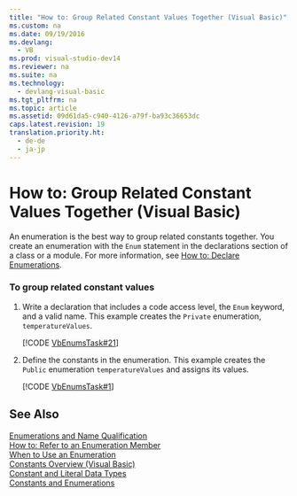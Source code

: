 ```yaml
---
title: "How to: Group Related Constant Values Together (Visual Basic)"
ms.custom: na
ms.date: 09/19/2016
ms.devlang: 
  - VB
ms.prod: visual-studio-dev14
ms.reviewer: na
ms.suite: na
ms.technology: 
  - devlang-visual-basic
ms.tgt_pltfrm: na
ms.topic: article
ms.assetid: 09d61da5-c940-4126-a79f-ba93c36653dc
caps.latest.revision: 19
translation.priority.ht: 
  - de-de
  - ja-jp
---
```

# How to: Group Related Constant Values Together (Visual Basic)
An enumeration is the best way to group related constants together. You create an enumeration with the `Enum` statement in the declarations section of a class or a module. For more information, see [How to: Declare Enumerations](../vs140/How-to--Declare-Enumerations--Visual-Basic-.md).  
  
### To group related constant values  
  
1.  Write a declaration that includes a code access level, the `Enum` keyword, and a valid name. This example creates the `Private` enumeration, `temperatureValues`.  
  
     [!CODE [VbEnumsTask#21](../CodeSnippet/VS_Snippets_VBCSharp/VbEnumsTask#21)]  
  
2.  Define the constants in the enumeration. This example creates the `Public` enumeration `temperatureValues` and assigns its values.  
  
     [!CODE [VbEnumsTask#1](../CodeSnippet/VS_Snippets_VBCSharp/VbEnumsTask#1)]  
  
## See Also  
 [Enumerations and Name Qualification](../vs140/Enumerations-and-Name-Qualification--Visual-Basic-.md)   
 [How to: Refer to an Enumeration Member](../vs140/How-to--Refer-to-an-Enumeration-Member--Visual-Basic-.md)   
 [When to Use an Enumeration](../vs140/When-to-Use-an-Enumeration--Visual-Basic-.md)   
 [Constants Overview (Visual Basic)](../vs140/Constants-Overview--Visual-Basic-.md)   
 [Constant and Literal Data Types](../vs140/Constant-and-Literal-Data-Types--Visual-Basic-.md)   
 [Constants and Enumerations](../Topic/Constants%20and%20Enumerations%20\(Visual%20Basic\).md)